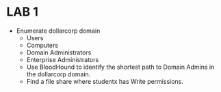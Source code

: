 # LAB 1

- Enumerate dollarcorp domain
    - Users
    - Computers
    - Domain Administrators
    - Enterprise Administrators
    - Use BloodHound to identify the shortest path to Domain Admins in the dollarcorp domain.
    - Find a file share where studentx has Write permissions.